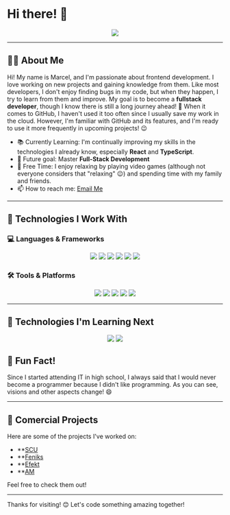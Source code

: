 # Hi there! 👋

<p align="center">
  <img src="https://readme-typing-svg.herokuapp.com?color=D4FD00&lines=Hi!+My+name+is+Marcel.&center=true&width=500&height=50">
</p>

---

## 🧑‍💻 About Me

Hi! My name is Marcel, and I'm passionate about frontend development. I love working on new projects and gaining knowledge from them.
Like most developers, I don't enjoy finding bugs in my code, but when they happen, I try to learn from them and improve. 
My goal is to become a **fullstack developer**, though I know there is still a long journey ahead! 🚀
When it comes to GitHub, I haven't used it too often since I usually save my work in the cloud. 
However, I'm familiar with GitHub and its features, and I'm ready to use it more frequently in upcoming projects! 😉

- 📚 Currently Learning: I'm continually improving my skills in the technologies I already know, especially **React** and **TypeScript**.
- 🎯 Future goal: Master **Full-Stack Development**
- 🤔 Free Time: I enjoy relaxing by playing video games (although not everyone considers that "relaxing" 😉) and spending time with my family and friends.
- 📫 How to reach me: [Email Me](mailto:marcel.mozler00@gmail.com)

---

## 🚀 Technologies I Work With

### 💻 Languages & Frameworks
<p align="center">
  <img src="https://img.shields.io/badge/HTML5-E34F26?style=for-the-badge&logo=html5&logoColor=white"/>
  <img src="https://img.shields.io/badge/CSS3-1572B6?style=for-the-badge&logo=css3&logoColor=white"/>
  <img src="https://img.shields.io/badge/Sass-CC6699?style=for-the-badge&logo=sass&logoColor=white"/>
  <img src="https://img.shields.io/badge/JavaScript-F7DF1E?style=for-the-badge&logo=javascript&logoColor=black"/>
  <img src="https://img.shields.io/badge/TypeScript-3178C6?style=for-the-badge&logo=typescript&logoColor=white"/>
  <img src="https://img.shields.io/badge/React-61DAFB?style=for-the-badge&logo=react&logoColor=black"/>
</p>

### 🛠️ Tools & Platforms
<p align="center">
  <img src="https://img.shields.io/badge/Git-F05032?style=for-the-badge&logo=git&logoColor=white"/>
  <img src="https://img.shields.io/badge/GitHub-181717?style=for-the-badge&logo=github&logoColor=white"/>
  <img src="https://img.shields.io/badge/VS_Code-007ACC?style=for-the-badge&logo=visual-studio-code&logoColor=white"/>
  <img src="https://img.shields.io/badge/Adobe%20Photoshop-31A8FF?style=for-the-badge&logo=adobephotoshop&logoColor=white"/>
  <img src="https://img.shields.io/badge/Adobe%20Illustrator-FF9A00?style=for-the-badge&logo=adobeillustrator&logoColor=white"/>
</p>

---

## 🧠 Technologies I'm Learning Next
<p align="center">
  <img src="https://img.shields.io/badge/TailwindCSS-38B2AC?style=for-the-badge&logo=tailwind-css&logoColor=white"/>
  <img src="https://img.shields.io/badge/Next.js-000000?style=for-the-badge&logo=nextdotjs&logoColor=white"/>
</p>


## 🌟 Fun Fact!
Since I started attending IT in high school, I always said that I would never become a programmer because I didn't like programming. As you can see, visions and other aspects change! 😄

---

## 🌟 Comercial Projects

Here are some of the projects I've worked on:

- **[SCU](https://scu.pl/)
- **[Feniks](https://biuro-rachunkowe-feniks.pl/)
- **[Efekt](https://efekt1.com/)
- **[AM](https://uslugibudowlaneam.pl/)

Feel free to check them out!

---

Thanks for visiting! 😊 Let's code something amazing together!
